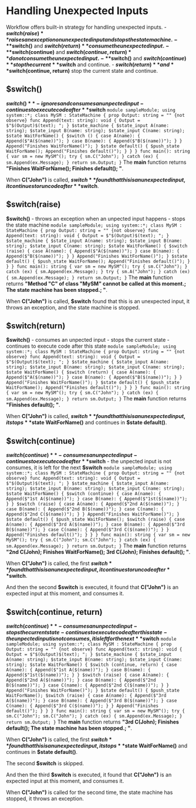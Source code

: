 # Handling Unexpected Inputs

Workflow offers built-in strategy for handling unexpected inputs. - **$switch(raise)** raises an exception on unexpected input and stops the state machine. - **$switch()** and **$switch(return)** consume the unexpected input. - **$switch(continue)** and **$switch(continue, return)** do not consume the unexpected input. - **$switch()** and **$switch(continue)** stop the current **$switch** and continue. - **$switch(return)** and **$switch(continue, return)** stop the current state and continue.

## $switch()

**$switch()** - ignores and consumes an unpected input - continues to execute code after **$switch** ``` module sampleModule; using system::*; class MySM : StateMachine { prop Output: string = "" {not observe} func Append(text: string): void { Output = $"$(Output)$(text); "; } $state_machine { $state_input A(name: string); $state_input B(name: string); $state_input C(name: string); $state WaitForName() { $switch () { case A(name): { Append($"A($(name))"); } case B(name): { Append($"B($(name))"); } } Append("Finishes WaitForName()"); } $state default() { $push_state WaitForName(); Append("Finishes default()"); } } } func main(): string { var sm = new MySM^(); try { sm.C("John"); } catch (ex) { sm.Append(ex.Message); } return sm.Output; } ``` The **main** function returns **"Finishes WaitForName(); Finishes default(); "**.

When **C("John")** is called, **$switch** found that this is an unexpected input, it continues to run code after **$switch**.

## $switch(raise)

**$switch()** - throws an exception when an unpected input happens - stops the state machine ``` module sampleModule; using system::*; class MySM : StateMachine { prop Output: string = "" {not observe} func Append(text: string): void { Output = $"$(Output)$(text); "; } $state_machine { $state_input A(name: string); $state_input B(name: string); $state_input C(name: string); $state WaitForName() { $switch (raise) { case A(name): { Append($"A($(name))"); } case B(name): { Append($"B($(name))"); } } Append("Finishes WaitForName()"); } $state default() { $push_state WaitForName(); Append("Finishes default()"); } } } func main(): string { var sm = new MySM^(); try { sm.C("John"); } catch (ex) { sm.Append(ex.Message); } try { sm.A("John"); } catch (ex) { sm.Append(ex.Message); } return sm.Output; } ``` The **main** function returns **"Method "C" of class "MySM" cannot be called at this moment.; The state machine has been stopped.; "**.

When **C("John")** is called, **$switch** found that this is an unexpected input, it throws an exception, and the state machine is stopped.

## $switch(return)

**$switch()** - consumes an unpected input - stops the current state - continues to execute code after this state ``` module sampleModule; using system::*; class MySM : StateMachine { prop Output: string = "" {not observe} func Append(text: string): void { Output = $"$(Output)$(text); "; } $state_machine { $state_input A(name: string); $state_input B(name: string); $state_input C(name: string); $state WaitForName() { $switch (return) { case A(name): { Append($"A($(name))"); } case B(name): { Append($"B($(name))"); } } Append("Finishes WaitForName()"); } $state default() { $push_state WaitForName(); Append("Finishes default()"); } } } func main(): string { var sm = new MySM^(); try { sm.C("John"); } catch (ex) { sm.Append(ex.Message); } return sm.Output; } ``` The **main** function returns **"Finishes default(); "**.

When **C("John")** is called, **$switch** found that this is an unexpected input, it stops **$state WaitForName()** and continues in **$state default()**.

## $switch(continue)

**$switch(continue)** - consumes an unpected input - continues to execute code after **$switch** - the unpected input is not consumes, it is left for the next **$switch** ``` module sampleModule; using system::*; class MySM : StateMachine { prop Output: string = "" {not observe} func Append(text: string): void { Output = $"$(Output)$(text); "; } $state_machine { $state_input A(name: string); $state_input B(name: string); $state_input C(name: string); $state WaitForName() { $switch (continue) { case A(name): { Append($"1st A($(name))"); } case B(name): { Append($"1st($(name))"); } } $switch (raise) { case A(name): { Append($"2nd A($(name))"); } case B(name): { Append($"2nd B($(name))"); } case C(name): { Append($"2nd C($(name))"); } } Append("Finishes WaitForName()"); } $state default() { $push_state WaitForName(); $switch (raise) { case A(name): { Append($"3rd A($(name))"); } case B(name): { Append($"3rd B($(name))"); } case C(name): { Append($"3rd C($(name))"); } } Append("Finishes default()"); } } } func main(): string { var sm = new MySM^(); try { sm.C("John"); sm.C("John"); } catch (ex) { sm.Append(ex.Message); } return sm.Output; } ``` The **main** function returns **"2nd C(John); Finishes WaitForName(); 3rd C(John); Finishes default(); "**.

When **C("John")** is called, the first **$switch** found that this is an unexpected input, it continues to run code after **$switch**.

And then the second **$switch** is executed, it found that **C("John")** is an expected input at this moment, and consumes it.

## $switch(continue, return)

**$switch(continue)** - consumes an unpected input - stops the current state - continues to execute code after this state - the unpected input is not consumes, it is left for the next **$switch** ``` module sampleModule; using system::*; class MySM : StateMachine { prop Output: string = "" {not observe} func Append(text: string): void { Output = $"$(Output)$(text); "; } $state_machine { $state_input A(name: string); $state_input B(name: string); $state_input C(name: string); $state WaitForName() { $switch (continue, return) { case A(name): { Append($"1st A($(name))"); } case B(name): { Append($"1st($(name))"); } } $switch (raise) { case A(name): { Append($"2nd A($(name))"); } case B(name): { Append($"2nd B($(name))"); } case C(name): { Append($"2nd C($(name))"); } } Append("Finishes WaitForName()"); } $state default() { $push_state WaitForName(); $switch (raise) { case A(name): { Append($"3rd A($(name))"); } case B(name): { Append($"3rd B($(name))"); } case C(name): { Append($"3rd C($(name))"); } } Append("Finishes default()"); } } } func main(): string { var sm = new MySM^(); try { sm.C("John"); sm.C("John"); } catch (ex) { sm.Append(ex.Message); } return sm.Output; } ``` The **main** function returns **"3rd C(John); Finishes default(); The state machine has been stopped.; "**.

When **C("John")** is called, the first **$switch** found that this is an unexpected input, it stops **$state WaitForName()** and continues in **$state default()**.

The second **$switch** is skipped.

And then the third **$switch** is executed, it found that **C("John")** is an expected input at this moment, and consumes it.

When **C("John")** is called for the second time, the state machine has stopped, it throws an exception.

